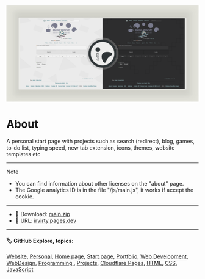<!-- README.md v.1.9.1 -->
  
![page with a light and dark theme and theme settings](/img/github-banner-settings.png)  
  
# About

A personal start page with projects such as search (redirect), blog, games, to-do list, typing speed, new tab extension, icons, themes, website templates etc
  
---
  
> [!NOTE]
> - You can find information about other licenses on the "about" page.
> - The Google analytics ID is in the file "/js/main.js", it works if accept the cookie.
  
---

- 📁 Download: [main.zip](https://github.com/irvirty/irvirty.pages.dev/archive/refs/heads/main.zip)  
- 🔗 URL: [irvirty.pages.dev](https://irvirty.pages.dev/)  

---
   
#### 🏷️ GitHub Explore, topics:  
[Website](https://github.com/topics/website),
[Personal](https://github.com/topics/personal),
[Home page](https://github.com/topics/homepage),
[Start page](https://github.com/topics/startpage),
[Portfolio](https://github.com/topics/portfolio),
[Web Development](https://github.com/topics/web-development),
[WebDesign](https://github.com/topics/WebDesign),
[Programming ](https://github.com/topics/programming),
[Projects](https://github.com/topics/projects),
[Cloudflare Pages](https://github.com/topics/cloudflare-pages),
[HTML](https://github.com/topics/HTML),
[CSS](https://github.com/topics/CSS),
[JavaScript](https://github.com/topics/JavaScript)


